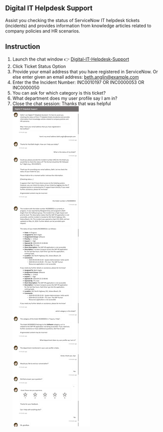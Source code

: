 ## Digital IT Helpdesk Support
Assist you checking the status of ServiceNow IT helpdesk tickets (incidents) and provides information from knowledge articles related to company policies and HR scenarios.

## Instruction
1. Launch the chat window 👉 <a href="https://bacdillon.github.io/Digital-IT-Helpdesk-Support/" target="_blank">Digital-IT-Helpdesk-Support</a>
3. Click Ticket Status Option <br>
4. Provide your email address that you have registered in ServiceNow. Or else enter given an email address: beth.anglin@example.com <br>
5. Enter the the Incident Number: INC0010197 OR INC0000053 OR INC0000050 <br>
6. You can ask for which category is this ticket? <br>
7. What department does my user profile say I am in? <br>
8. Close the chat session: Thanks that was helpful <br>
   ![Alt Text](img/chat.png)
